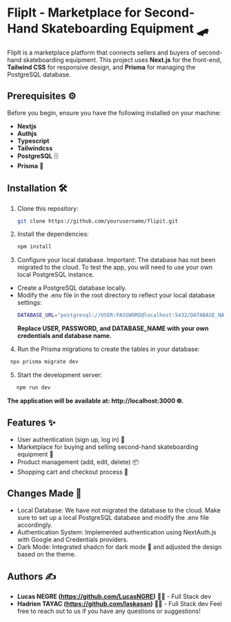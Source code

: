 # FlipIt - Marketplace for Second-Hand Skateboarding Equipment 🛹

FlipIt is a marketplace platform that connects sellers and buyers of second-hand skateboarding equipment. This project uses **Next.js** for the front-end, **Tailwind CSS** for responsive design, and **Prisma** for managing the PostgreSQL database.

## Prerequisites ⚙️

Before you begin, ensure you have the following installed on your machine:

- **Nextjs**
- **Authjs**
- **Typescript**
- **Tailwindcss**
- **PostgreSQL** 🗄️
- **Prisma** 🔧

## Installation 🛠️

1. Clone this repository:
   ```bash
   git clone https://github.com/yourusername/flipit.git
   ```
2. Install the dependencies:
   ```bash
   npm install
   ```
3. Configure your local database. Important: The database has not been migrated to the cloud. To test the app, you will need to use your own local PostgreSQL instance.

- Create a PostgreSQL database locally.
- Modify the .env file in the root directory to reflect your local database settings:
   ```bash
   DATABASE_URL="postgresql://USER:PASSWORD@localhost:5432/DATABASE_NAME"
   ```
   **Replace USER, PASSWORD, and DATABASE_NAME with your own credentials and database name.**
4. Run the Prisma migrations to create the tables in your database:
  ```bash
   npx prisma migrate dev
   ```
5. Start the development server:
```bash
   npm run dev
   ```
  **The application will be available at: http://localhost:3000 🌐.**

## Features ✨

- User authentication (sign up, log in) 🔐
- Marketplace for buying and selling second-hand skateboarding equipment 💸
- Product management (add, edit, delete) 📦
- Shopping cart and checkout process 🛒

## Changes Made 📝

- Local Database: We have not migrated the database to the cloud. Make sure to set up a local PostgreSQL database and modify the .env file accordingly.
- Authentication System: Implemented authentication using NextAuth.js with Google and Credentials providers.
- Dark Mode: Integrated shadcn for dark mode 🌙 and adjusted the design based on the theme.

## Authors ✍️
- **Lucas NEGRE (https://github.com/LucasNGRE)** 🧑‍💻 - Full Stack dev
- **Hadrien TAYAC (https://github.com/Iaskasan)** 👩‍💻 - Full Stack dev
Feel free to reach out to us if you have any questions or suggestions!